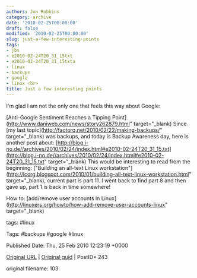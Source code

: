 ```yaml
---
authors: Jon Robbins
category: archive
date: '2010-02-25T00:00:00'
draft: false
modified: '2010-02-25T00:00:00'
slug: just-a-few-interesting-points
tags:
- jbs
- e2010-02-24T20_31_15txt
- e2010-02-24T20_31_15txta
- linux
- backups
- google
- linux <br>
title: Just a few interesting points
---
```


I'm glad I am not the only one that feels this way about Google:

 [Anti-Google Sentiment Reaches a Tipping Point](http://www.daniweb.com/news/story262879.html" target="_blank)
Since [my last topic](http://factorq.net/2010/02/22/making-backups/" target="_blank) was backups, and today is Backup Awareness day, here is another post about: [http://blog.i-no.de//archives/2010/02/24/index.html#e2010-02-24T20_31_15.txt](http://blog.i-no.de//archives/2010/02/24/index.html#e2010-02-24T20_31_15.txt" target="_blank)
This would be interesting to read from the beginning: ["Building an all-text Linux workstation"](http://lcorg.blogspot.com/2010/01/building-all-text-linux-workstation.html" target="_blank), current part is part 11.  I went back to find part 8 and then gave up, part 1 is back in time somewhere!

 How to: [add/remove user accounts in Linux](http://linuxers.org/howto/how-add-remove-user-accounts-linux" target="_blank)




tags: #linux 

Tags:  #backups #google #linux 


Published Date: Thu, 25 Feb 2010 12:23:19 +0000 

[Original URL](http://factorq.net/2010/02/25/just-a-few-interesting-points/) | [Original guid](http://factorq.net/?p=243) | PostID= 243

 original filename: 103